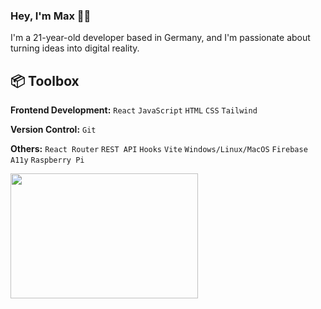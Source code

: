 ### Hey, I'm Max 👋🏼
I'm a 21-year-old developer based in Germany, and I'm passionate about turning ideas into digital reality.

## :package: Toolbox
**Frontend Development:** `React` `JavaScript` `HTML` `CSS` `Tailwind`
<br>

**Version Control:** `Git`
<br>

**Others:** `React Router` `REST API` `Hooks` `Vite` `Windows/Linux/MacOS` `Firebase` `A11y` `Raspberry Pi`

<img src="https://github.com/karuzoXam/karuzoXam/assets/60605508/57327d16-820c-4a01-9098-152a62c74eb1" width="300px" height="200px" />


